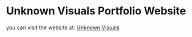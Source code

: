 # Unknown Visuals Portfolio Website

you can visit the website at:
[Unknown Visuals](https://unknownvisuals.xyz "Unknown Visuals Website")
